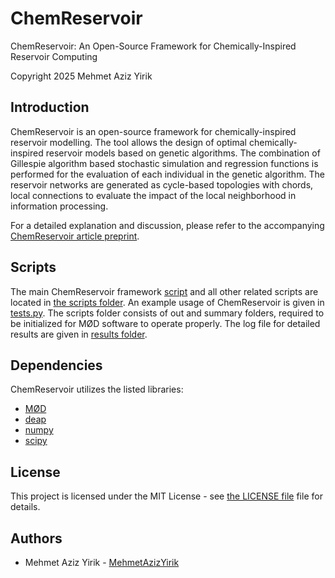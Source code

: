# ChemReservoir
ChemReservoir: An Open-Source Framework for Chemically-Inspired Reservoir Computing

Copyright 2025 Mehmet Aziz Yirik

## Introduction

ChemReservoir is an open-source framework for chemically-inspired reservoir modelling. The tool allows the design of optimal chemically-inspired reservoir models based on genetic algorithms.
The combination of Gillespie algorithm based stochastic simulation and regression functions is performed for the evaluation of each individual in the genetic algorithm. The reservoir networks
are generated as cycle-based topologies with chords, local connections to evaluate the impact of the local neighborhood in information processing.

For a detailed explanation and discussion, please refer to the accompanying [ChemReservoir article preprint](https://doi.org/10.48550/arXiv.2506.04249).

## Scripts

The main ChemReservoir framework [script](https://github.com/MehmetAzizYirik/ChemReservoir/tree/main/scripts/chemReservoir.py) and all other related scripts are located in [the scripts folder](https://github.com/MehmetAzizYirik/ChemReservoir/tree/main/scripts). An example usage of ChemReservoir is given in [tests.py](https://github.com/MehmetAzizYirik/ChemReservoir/tree/main/scripts/tests.py). 
The scripts folder consists of out and summary folders, required to be initialized for MØD software to operate properly. The log file for detailed results are given in [results folder](https://github.com/MehmetAzizYirik/ChemReservoir/tree/main/scripts/results).

## Dependencies

ChemReservoir utilizes the listed libraries:

- [MØD](https://cheminf.imada.sdu.dk/mod/) 
- [deap](https://pypi.org/project/deap/)
- [numpy](https://pypi.org/project/numpy/)
- [scipy](https://pypi.org/project/scipy/)


## License
This project is licensed under the MIT License - see [the LICENSE file](https://github.com/MehmetAzizYirik/ChemReservoir/blob/main/LICENSE) file for details.

## Authors

 - Mehmet Aziz Yirik - [MehmetAzizYirik](https://github.com/MehmetAzizYirik) 
